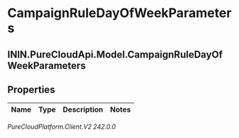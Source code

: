 # CampaignRuleDayOfWeekParameters

## ININ.PureCloudApi.Model.CampaignRuleDayOfWeekParameters

## Properties

|Name | Type | Description | Notes|
|------------ | ------------- | ------------- | -------------|



_PureCloudPlatform.Client.V2 242.0.0_
